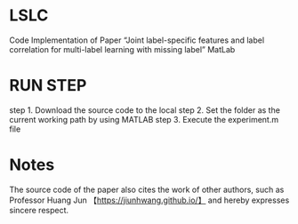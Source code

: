 # LSLC

Code Implementation of Paper “Joint label-specific features and label correlation for multi-label learning with missing label”    MatLab

# RUN STEP
step 1. Download the source code to the local
step 2. Set the folder as the current working path by using MATLAB
step 3. Execute the experiment.m file

# Notes
The source code of the paper also cites the work of other authors, such as Professor Huang Jun 【https://jiunhwang.github.io/】 and hereby expresses sincere respect.
